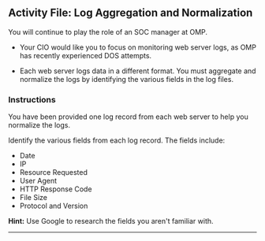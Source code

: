 ## Activity File: Log Aggregation and Normalization

 You will continue to play the role of an SOC manager at OMP.

- Your CIO would like you to focus on monitoring web server logs, as OMP has recently experienced DOS attempts.

- Each web server logs data in a different format. You must aggregate and normalize the logs by identifying the various fields in the log files.


### Instructions

You have been provided one log record from each web server to help you normalize the logs.

Identify the various fields from each log record. The fields include:
   - Date
   - IP
   - Resource Requested
   - User Agent
   - HTTP Response Code
   - File Size
   - Protocol and Version

**Hint:**  Use Google to research the fields you aren't familiar with.

---
